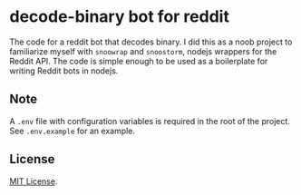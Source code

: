 # decode-binary bot for reddit

The code for a reddit bot that decodes binary. I did this as a noob project to familiarize myself with `snoowrap` and `snoostorm`, nodejs wrappers for the Reddit API. The code is simple enough to be used as a boilerplate for writing Reddit bots in nodejs.

## Note

A `.env` file with configuration variables is required in the root of the project. See `.env.example` for an example.

## License

[MIT License](//shreyas.mit-license.org/2018).
